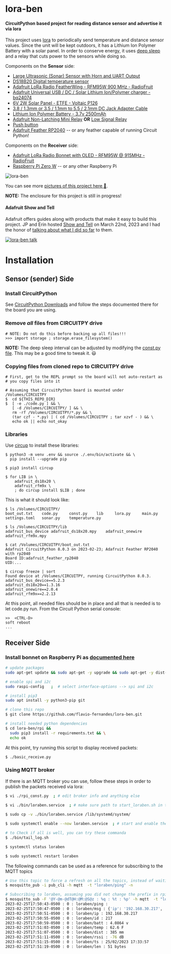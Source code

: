 # lora-ben

#### CircuitPython based project for reading distance sensor and advertise it via lora


This project uses [lora](https://learn.adafruit.com/radio-featherwing/circuitpython-for-rfm9x-lora) to periodically send
temperature and distance sensor values.
Since the unit will be kept outdoors, it has a Lithium Ion Polymer Battery with a solar panel. 
In order to conserve energy, it uses [deep sleep](https://learn.adafruit.com/deep-sleep-with-circuitpython) and a relay that
cuts power to the sensors while doing so.

Components on the **Sensor** side:
- [Large Ultrasonic (Sonar) Sensor with Horn and UART Output](https://www.adafruit.com/product/4664)
- [DS18B20 Digital temperature sensor](https://www.adafruit.com/product/374)
- [Adafruit LoRa Radio FeatherWing - RFM95W 900 MHz - RadioFruit](https://www.adafruit.com/product/3231)
- [Adafruit Universal USB / DC / Solar Lithium Ion/Polymer charger - bq24074](https://www.adafruit.com/product/4755)
- [6V 2W Solar Panel - ETFE - Voltaic P126](https://www.adafruit.com/product/5366)
- [3.8 / 1.3mm or 3.5 / 1.1mm to 5.5 / 2.1mm DC Jack Adapter Cable](https://www.adafruit.com/product/2788)
- [Lithium Ion Polymer Battery - 3.7v 2500mAh](https://www.adafruit.com/product/328)
- [Adafruit Non-Latching Mini Relay](https://www.adafruit.com/product/2895) **OR** [Low Signal Relay](https://www.mouser.com/ProductDetail/Panasonic-Industrial-Devices/HY1-4.5V?qs=YINDDaGsG3FSnYZykcV2vQ%3D%3D)
- [Push button](https://www.adafruit.com/product/1445)
- [Adafruit Feather RP2040](https://www.adafruit.com/product/4884) -- or any feather capable of running Circuit Python!

Components on the **Receiver** side:
- [Adafruit LoRa Radio Bonnet with OLED - RFM95W @ 915MHz - RadioFruit](https://www.adafruit.com/product/4074)
- [Raspberry Pi Zero W](https://www.adafruit.com/product/3708) -- or any other Raspberry Pi


![lora-ben](https://live.staticflickr.com/65535/52699508855_88fdb0f980_4k.jpg)

You can see more [pictures of this project here :art:](https://flic.kr/s/aHBqjAtpNE).

**NOTE:** The enclosure for this project is still in progress!

#### Adafruit Show and Tell

Adafruit offers guides along with products that make it easy to build this project.
JP and Erin hosted [Show and Tell](https://www.youtube.com/c/adafruit/videos) on March 22nd, 2023 and
I had the honor of [talking about what I did so far](https://www.youtube.com/watch?v=m7rZJALOhrc&t=999s) to them.

[![lora-ben talk](https://img.youtube.com/vi/m7rZJALOhrc/2.jpg)](https://www.youtube.com/watch?v=m7rZJALOhrc&t=999s)
    
# Installation

## Sensor (sender) Side

### Install CircuitPython

See [CircuitPython Downloads](https://circuitpython.org/downloads?q=rp2040) and follow the steps documented there for the board you are using.

### Remove _all_ files from CIRCUITPY drive

```
# NOTE: Do not do this before backing up all files!!!
>>> import storage ; storage.erase_filesystem()
```

**NOTE:** The deep sleep interval can be adjusted by modifying the [const.py file](https://github.com/flavio-fernandes/lora-ben/blob/main/const.py). This may be a good time to tweak it. :smiley:

### Copying files from cloned repo to CIRCUITPY drive
```
# First, get to the REPL prompt so the board will not auto-restart as
# you copy files into it

# Assuming that CircuitPython board is mounted under /Volumes/CIRCUITPY
$  cd ${THIS_REPO_DIR}
$  [ -e ./code.py ] && \
   [ -d /Volumes/CIRCUITPY/ ] && \
   rm -rf /Volumes/CIRCUITPY/*.py && \
   (tar czf - *.py) | ( cd /Volumes/CIRCUITPY ; tar xzvf - ) && \
   echo ok || echo not_okay
```

### Libraries

Use [circup](https://learn.adafruit.com/keep-your-circuitpython-libraries-on-devices-up-to-date-with-circup)
to install these libraries:

```text
$ python3 -m venv .env && source ./.env/bin/activate && \
  pip install --upgrade pip

$ pip3 install circup

$ for LIB in \
    adafruit_ds18x20 \
    adafruit_rfm9x \
    ; do circup install $LIB ; done
```

This is what it should look like:
```text
$ ls /Volumes/CIRCUITPY/
boot_out.txt	code.py		const.py	lib		lora.py		main.py		settings.toml	sonar.py	temperature.py

$ ls /Volumes/CIRCUITPY/lib
adafruit_bus_device	adafruit_ds18x20.mpy	adafruit_onewire	adafruit_rfm9x.mpy

$ cat /Volumes/CIRCUITPY/boot_out.txt
Adafruit CircuitPython 8.0.3 on 2023-02-23; Adafruit Feather RP2040 with rp2040
Board ID:adafruit_feather_rp2040
UID:...

$ circup freeze | sort
Found device at /Volumes/CIRCUITPY, running CircuitPython 8.0.3.
adafruit_bus_device==5.2.3
adafruit_ds18x20==1.3.16
adafruit_onewire==2.0.4
adafruit_rfm9x==2.2.13
```

At this point, all needed files should be in place and all that is needed is to let
code.py run. From the Circuit Python serial console:

```text
>>  <CTRL-D>
soft reboot
...
```

## Receiver Side

### Install bonnet on Raspberry Pi as [documented here](https://learn.adafruit.com/adafruit-radio-bonnets)

```bash
# update packages
sudo apt-get update && sudo apt-get -y upgrade && sudo apt-get -y dist-upgrade && echo ok

# enable spi and i2c
sudo raspi-config   ;  # select interface-options --> spi and i2c

# install pip3
sudo apt install -y python3-pip git

# clone this repo
$ git clone https://github.com/flavio-fernandes/lora-ben.git

# install needed python dependencies
$ cd lora-ben/rpi && 
  sudo pip3 install -r requirements.txt && \
  echo ok
```

At this point, try running this script to display received packets:

```bash
$ ./basic_receive.py
```

### Using MQTT broker

If there is an MQTT broker you can use, follow these steps in order to publish
the packets received via lora:

```bash
$ vi ./rpi_const.py  ; # edit broker info and anything else

$ vi ./bin/loraben.service  ; # make sure path to start_loraben.sh in this file is proper
 
$ sudo cp -v ./bin/loraben.service /lib/systemd/system/

$ sudo systemctl enable --now loraben.service  ; # start and enable the service

# to Check if all is well, you can try these commanda
$ ./bin/tail_log.sh

$ systemctl status loraben

$ sudo systemctl restart loraben
```

The following commands can be used as a reference for subscribing to the MQTT topics

```bash
# Use this topic to force a refresh on all the topics, instead of waiting for periodic updates
$ mosquitto_pub -i pub_cli -h mqtt  -t "loraben/ping" -n

# Subscribing to loraben, assuming you did not change the prefix in rpi_const.py as mentioned above
$ mosquitto_sub -F '@Y-@m-@dT@H:@M:@S@z : %q : %t : %p' -h mqtt  -t "loraben/#"
2023-02-25T17:50:43-0500 : 0 : loraben/ping :
2023-02-25T17:50:47-0500 : 0 : loraben/msg : {'ip': '192.168.30.217', 'id': '217', 'batt': '4.0864 v', 'temp': '62.6 F', 'dist': '385 mm', 'rssi': '-76 dB', 'ts': '25/02/2023 17:33:57', 'len': '51 bytes'}
2023-02-25T17:50:51-0500 : 0 : loraben/ip : 192.168.30.217
2023-02-25T17:50:55-0500 : 0 : loraben/id : 217
2023-02-25T17:50:59-0500 : 0 : loraben/batt : 4.0864 v
2023-02-25T17:51:03-0500 : 0 : loraben/temp : 62.6 F
2023-02-25T17:51:07-0500 : 0 : loraben/dist : 385 mm
2023-02-25T17:51:11-0500 : 0 : loraben/rssi : -76 dB
2023-02-25T17:51:15-0500 : 0 : loraben/ts : 25/02/2023 17:33:57
2023-02-25T17:51:19-0500 : 0 : loraben/len : 51 bytes

```

